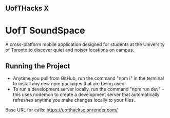 ## UofTHacks X
# UofT SoundSpace
A cross-platform mobile application designed for students at the University of Toronto to discover quiet and noiser locations on campus. 

## Running the Project
- Anytime you pull from GitHub, run the command "npm i" in the terminal to install any new npm packages that are being used
- To run a development server locally, run the command "npm run dev" - this uses nodemon to create a development server that automatically refreshes anytime you make changes locally to your files.

Base URL for calls: https://uofthacksx.onrender.com/
